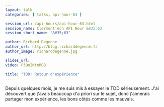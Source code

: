 ```yaml
---
layout: talk
categories: [ talks, api-hour-63 ]

session_url: /api-hours/api-hour-63.html
session_name: Clermont'ech API Hour &#35;63
session_short_name: "&#35;63"

author: Richard Degenne
author_url: http://blog.richarddegenne.fr
author_image: richarddegenne.jpg

slides_url:
video: P3QnIKtnRO8

title: "TDD: Retour d'expérience"
---
```


Depuis quelques mois, je me suis mis à essayer le TDD sérieusement. J'ai
découvert que j'avais beaucoup d'a priori sur le sujet, donc j'aimerais
partager mon expérience, les bons côtés comme les mauvais.
